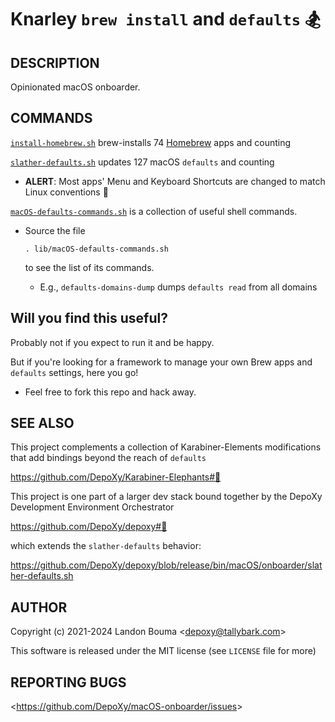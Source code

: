 Knarley `brew install` and `defaults` 🏂
========================================

## DESCRIPTION

  Opinionated macOS onboarder.

## COMMANDS

  [`install-homebrew.sh`](install-homebrew.sh)
  brew-installs 74 [Homebrew](https://brew.sh/) apps
  and counting

  [`slather-defaults.sh`](slather-defaults.sh)
  updates 127 macOS `defaults`
  and counting

  - **ALERT**: Most apps' Menu and Keyboard Shortcuts are
    changed to match Linux conventions 🤪

  [`macOS-defaults-commands.sh`](macOS-defaults-commands.sh)
  is a collection of useful shell commands.

  - Source the file 

        . lib/macOS-defaults-commands.sh

    to see the list of its commands.

    - E.g., `defaults-domains-dump` dumps `defaults read` from all domains

## Will you find this useful?

  Probably not if you expect to run it and be happy.

  But if you're looking for a framework to manage your
  own Brew apps and `defaults` settings, here you go!

  - Feel free to fork this repo and hack away.

## SEE ALSO

  This project complements a collection of Karabiner-Elements
  modifications that add bindings beyond the reach of `defaults`

  https://github.com/DepoXy/Karabiner-Elephants#🐘

  This project is one part of a larger dev stack bound together
  by the DepoXy Development Environment Orchestrator

  https://github.com/DepoXy/depoxy#🍯

  which extends the `slather-defaults` behavior:

  https://github.com/DepoXy/depoxy/blob/release/bin/macOS/onboarder/slather-defaults.sh

## AUTHOR

Copyright (c) 2021-2024 Landon Bouma &lt;depoxy@tallybark.com&gt;

This software is released under the MIT license (see `LICENSE` file for more)

## REPORTING BUGS

&lt;https://github.com/DepoXy/macOS-onboarder/issues&gt;


